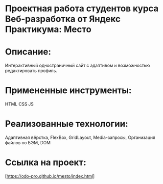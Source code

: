 # Проектная работа студентов курса Веб-разработка от Яндекс Практикума: Место

# Описание:
Интерактивный одностраничный сайт с адаптивом и возможностью редактировать профиль.

# Примененные инструменты:
HTML
CSS
JS

# Реализованные технологии:
Адаптивная вёрстка,
FlexBox,
GridLayout,
Media-запросы,
Организация файлов по БЭМ,
DOM

# Ссылка на проект:
[https://odo-pro.github.io/mesto/index.html]